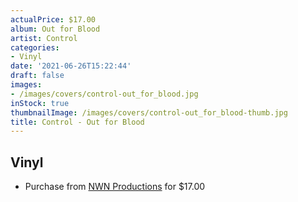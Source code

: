 ```yaml
---
actualPrice: $17.00
album: Out for Blood
artist: Control
categories:
- Vinyl
date: '2021-06-26T15:22:44'
draft: false
images:
- /images/covers/control-out_for_blood.jpg
inStock: true
thumbnailImage: /images/covers/control-out_for_blood-thumb.jpg
title: Control - Out for Blood
---
```


## Vinyl
* Purchase from [NWN Productions](http://shop.nwnprod.com/index.php?route=product/product&path=75&product_id=1350&sort=pd.name&order=ASC) for $17.00
